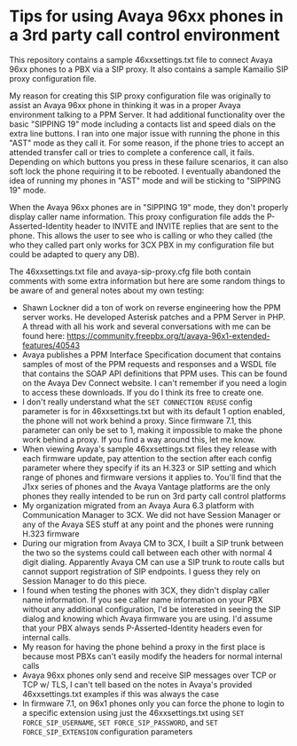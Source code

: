 # Tips for using Avaya 96xx phones in a 3rd party call control environment

This repository contains a sample 46xxsettings.txt file to connect Avaya 96xx phones to a PBX via a SIP proxy.  It also contains a sample Kamailio SIP proxy configuration file.

My reason for creating this SIP proxy configuration file was originally to assist an Avaya 96xx phone in thinking it was in a proper Avaya environment talking to a PPM Server.  It had additional functionality over the basic "SIPPING 19" mode including a contacts list and speed dials on the extra line buttons.  I ran into one major issue with running the phone in this "AST" mode as they call it.  For some reason, if the phone tries to accept an attended transfer call or tries to complete a conference call, it fails.  Depending on which buttons you press in these failure scenarios, it can also soft lock the phone requiring it to be rebooted.  I eventually abandoned the idea of running my phones in "AST" mode and will be sticking to "SIPPING 19" mode.

When the Avaya 96xx phones are in "SIPPING 19" mode, they don't properly display caller name information.  This proxy configuration file adds the P-Asserted-Identity header to INVITE and INVITE replies that are sent to the phone. This allows the user to see who is calling or who they called (the who they called part only works for 3CX PBX in my configuration file but could be adapted to query any DB).

The 46xxsettings.txt file and avaya-sip-proxy.cfg file both contain comments with some extra information but here are some random things to be aware of and general notes about my own testing:
* Shawn Lockner did a ton of work on reverse engineering how the PPM server works.  He developed Asterisk patches and a PPM Server in PHP.  A thread with all his work and several conversations with me can be found here: https://community.freepbx.org/t/avaya-96x1-extended-features/40543
* Avaya publishes a PPM Interface Specification document that contains samples of most of the PPM requests and responses and a WSDL file that contains the SOAP API definitions that PPM uses.  This can be found on the Avaya Dev Connect website.  I can't remember if you need a login to access these downloads.  If you do I think its free to create one.
* I don't really understand what the `SET CONNECTION REUSE` config parameter is for in 46xxsettings.txt but with its default 1 option enabled, the phone will not work behind a proxy.  Since firmware 7.1, this parameter can only be set to 1, making it impossible to make the phone work behind a proxy.  If you find a way around this, let me know.
* When viewing Avaya's sample 46xxsettings.txt files they release with each firmware update, pay attention to the section after each config parameter where they specify if its an H.323 or SIP setting and which range of phones and firmware versions it applies to.  You'll find that the J1xx series of phones and the Avaya Vantage platforms are the only phones they really intended to be run on 3rd party call control platforms
* My organization migrated from an Avaya Aura 6.3 platform with Communication Manager to 3CX.  We did not have Session Manager or any of the Avaya SES stuff at any point and the phones were running H.323 firmware
* During our migration from Avaya CM to 3CX, I built a SIP trunk between the two so the systems could call between each other with normal 4 digit dialing.  Apparently Avaya CM can use a SIP trunk to route calls but cannot support registration of SIP endpoints.  I guess they rely on Session Manager to do this piece.
* I found when testing the phones with 3CX, they didn't display caller name information.  If you see caller name information on your PBX without any additional configuration, I'd be interested in seeing the SIP dialog and knowing which Avaya firmware you are using.  I'd assume that your PBX always sends P-Asserted-Identity headers even for internal calls.
* My reason for having the phone behind a proxy in the first place is because most PBXs can't easily modify the headers for normal internal calls
* Avaya 96xx phones only send and receive SIP messages over TCP or TCP w/ TLS, I can't tell based on the notes in Avaya's provided 46xxsettings.txt examples if this was always the case
* In firmware 7.1, on 96x1 phones only you can force the phone to login to a specific extension using just the 46xxsettings.txt using `SET FORCE_SIP_USERNAME`, `SET FORCE_SIP_PASSWORD`, and `SET FORCE_SIP_EXTENSION` configuration parameters
